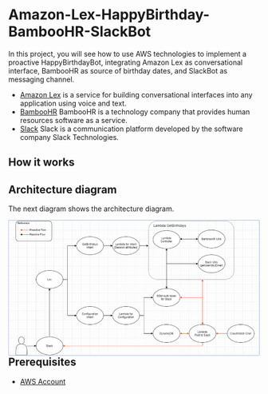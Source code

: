 # Amazon-Lex-HappyBirthday-BambooHR-SlackBot

In this project, you will see how to use AWS technologies to implement a proactive HappyBirthdayBot, integrating Amazon Lex as conversational interface, BambooHR as source of birthday dates, and SlackBot as messaging channel.

+ [Amazon Lex](https://aws.amazon.com/lex/) is a service for building conversational interfaces into any application using voice and text.
+ [BambooHR](https://www.bamboohr.com/) BambooHR is a technology company that provides human resources software as a service.
+ [Slack](https://slack.com/) Slack is a communication platform developed by the software company Slack Technologies.



## How it works



## Architecture diagram

The next diagram shows the architecture diagram.

<img alt="birthday-bot-diagram" src="./images/birthday-bot.png" style="float: left">



## Prerequisites

- [AWS Account](https://aws.amazon.com/)
